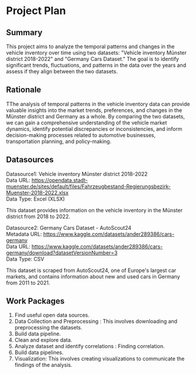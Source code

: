 # Project Plan

## Summary

This project aims to analyze the temporal patterns and changes in the vehicle inventory over time using two datasets: "Vehicle inventory Münster district 2018-2022" and "Germany Cars Dataset." The goal is to identify significant trends, fluctuations, and patterns in the data over the years and assess if they align between the two datasets.

## Rationale

TThe analysis of temporal patterns in the vehicle inventory data can provide valuable insights into the market trends, preferences, and changes in the Münster district and Germany as a whole. By comparing the two datasets, we can gain a comprehensive understanding of the vehicle market dynamics, identify potential discrepancies or inconsistencies, and inform decision-making processes related to automotive businesses, transportation planning, and policy-making.

## Datasources

Datasource1: Vehicle inventory Münster district 2018-2022 <br />
Data URL: https://opendata.stadt-muenster.de/sites/default/files/Fahrzeugbestand-Regierungsbezirk-Muenster-2018-2022.xlsx <br />
Data Type: Excel (XLSX) <br />


This dataset provides information on the vehicle inventory in the Münster district from 2018 to 2022.

Datasource2:  Germany Cars Dataset - AutoScout24 <br />
Metadata URL:  https://www.kaggle.com/datasets/ander289386/cars-germany <br />
Data URL: https://www.kaggle.com/datasets/ander289386/cars-germany/download?datasetVersionNumber=3 <br />
Data Type: CSV

This dataset is scraped from AutoScout24, one of Europe's largest car markets, and contains information about new and used cars in Germany from 2011 to 2021.



## Work Packages


1. Find useful open data sources.
2. Data Collection and Preprocessing : This involves downloading and preprocessing the datasets.
3. Build data pipeline.
4. Clean and explore data.
5. Analyze dataset and identify correlations : Finding correlation. 
6. Build data pipelines.
7. Visualization: This involves creating visualizations to communicate the findings of the analysis.

